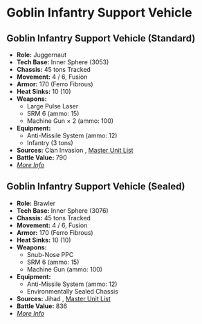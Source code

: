 # Goblin Infantry Support Vehicle 

## Goblin Infantry Support Vehicle (Standard) 

- **Role:** Juggernaut 
- **Tech Base:** Inner Sphere (3053) 
- **Chassis:** 45 tons Tracked 
- **Movement:** 4 / 6, Fusion 
- **Armor:** 170 (Ferro Fibrous) 
- **Heat Sinks:** 10 (10) 
- **Weapons:** 
  - Large Pulse Laser 
  - SRM 6 (ammo: 15) 
  - Machine Gun × 2 (ammo: 100) 
- **Equipment:** 
  - Anti-Missile System (ammo: 12) 
  - Infantry (3 tons) 
- **Sources:** Clan Invasion , [Master Unit List](http://masterunitlist.info/Unit/Details/1222) 
- **Battle Value:** 790 
- [*More Info*](goblin_infantry_support_vehicle/goblin_infantry_support_vehicle_standard.md) 

## Goblin Infantry Support Vehicle (Sealed) 

- **Role:** Brawler 
- **Tech Base:** Inner Sphere (3076) 
- **Chassis:** 45 tons Tracked 
- **Movement:** 4 / 6, Fusion 
- **Armor:** 170 (Ferro Fibrous) 
- **Heat Sinks:** 10 (10) 
- **Weapons:** 
  - Snub-Nose PPC 
  - SRM 6 (ammo: 15) 
  - Machine Gun (ammo: 100) 
- **Equipment:** 
  - Anti-Missile System (ammo: 12) 
  - Environmentally Sealed Chassis 
- **Sources:** Jihad , [Master Unit List](http://masterunitlist.info/Unit/Details/1221) 
- **Battle Value:** 836 
- [*More Info*](goblin_infantry_support_vehicle/goblin_infantry_support_vehicle_sealed.md) 

